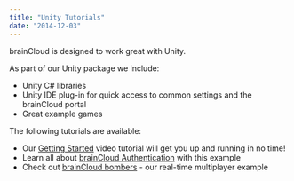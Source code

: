 ```yaml
---
title: "Unity Tutorials"
date: "2014-12-03"
---
```


brainCloud is designed to work great with Unity.

As part of our Unity package we include:

- Unity C# libraries
- Unity IDE plug-in for quick access to common settings and the brainCloud portal
- Great example games

The following tutorials are available:

- Our [Getting Started](/apidocs/tutorials/unity-tutorials/unity-tutorial-1-getting-started/) video tutorial will get you up and running in no time!
- Learn all about [brainCloud Authentication](/apidocs/tutorials/unity-tutorials/unity-authentication-example/) with this example
- Check out [brainCloud bombers](/apidocs/tutorials/unity-tutorials/braincloud-bombers-example-game/) - our real-time multiplayer example

<DocCardList />